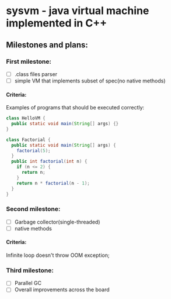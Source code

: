 # sysvm - java virtual machine implemented in C++

## Milestones and plans:
### First milestone:
  - [ ] .class files parser
  - [ ] simple VM that implements subset of spec(no native methods)

#### Criteria:
Examples of programs that should be executed correctly:

```Java
class HelloVM {
  public static void main(String[] args) {}
}
```

```Java
class Factorial {
  public static void main(String[] args) {
    factorial(5);
  }
  public int factorial(int n) {
    if (n <= 2) {
      return n;
    }
    return n * factorial(n - 1);
  }
}
```
 
### Second milestone:
  - [ ] Garbage collector(single-threaded)
  - [ ] native methods

#### Criteria:
Infinite loop doesn't throw OOM exception;

### Third milestone:
  - [ ] Parallel GC
  - [ ] Overall improvements across the board
